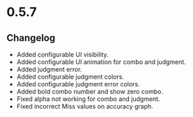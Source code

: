 # 0.5.7

## Changelog

-   Added configurable UI visibility.
-   Added configurable UI animation for combo and judgment.
-   Added judgment error.
-   Added configurable judgment colors.
-   Added configurable judgment error colors.
-   Added bold combo number and show zero combo.
-   Fixed alpha not working for combo and judgment.
-   Fixed incorrect Miss values on accuracy graph.
